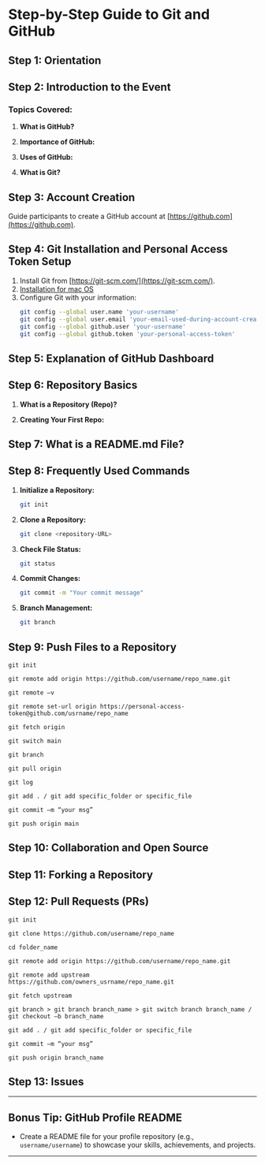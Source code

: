 # Step-by-Step Guide to Git and GitHub

## **Step 1: Orientation**

## **Step 2: Introduction to the Event**

### Topics Covered:
1. **What is GitHub?**

2. **Importance of GitHub:**

3. **Uses of GitHub:**

4. **What is Git?**

## **Step 3: Account Creation**
Guide participants to create a GitHub account at [https://github.com](https://github.com).

## **Step 4: Git Installation and Personal Access Token Setup**
1. Install Git from [https://git-scm.com/](https://git-scm.com/).
2. [Installation for mac OS](https://www.youtube.com/watch?v=B4qsvQ5IqWk)
3. Configure Git with your information:
    ```bash
    git config --global user.name 'your-username'
    git config --global user.email 'your-email-used-during-account-creation'
    git config --global github.user 'your-username'
    git config --global github.token 'your-personal-access-token'
    ```

## **Step 5: Explanation of GitHub Dashboard**

## **Step 6: Repository Basics**
1. **What is a Repository (Repo)?**
   
2. **Creating Your First Repo:**

## **Step 7: What is a README.md File?**

## **Step 8: Frequently Used Commands**
1. **Initialize a Repository:**
    ```bash
    git init
    ```
2. **Clone a Repository:**
    ```bash
    git clone <repository-URL>
    ```
3. **Check File Status:**
    ```bash
    git status
    ```
4. **Commit Changes:**
    ```bash
    git commit -m "Your commit message"
    ```
5. **Branch Management:**
    ```bash
    git branch
    ```

## **Step 9: Push Files to a Repository**

```
git init
```     
```
git remote add origin https://github.com/username/repo_name.git 
```
```
git remote –v 
```
```
git remote set-url origin https://personal-access-token@github.com/usrname/repo_name 
```
```
git fetch origin  
```
```
git switch main 
```
```
git branch 
```
```
git pull origin 
```
```
git log 
```
```
git add . / git add specific_folder or specific_file  
```
```
git commit –m “your msg” 
```
```
git push origin main 
```
## **Step 10: Collaboration and Open Source**

## **Step 11: Forking a Repository**

## **Step 12: Pull Requests (PRs)**

```    
git init 
```
```
git clone https://github.com/username/repo_name 
```
```
cd folder_name 
```
```
git remote add origin https://github.com/username/repo_name.git 
```
```
git remote add upstream https://github.com/owners_usrname/repo_name.git 
```
```
git fetch upstream 
```
```
git branch > git branch branch_name > git switch branch branch_name / git checkout –b branch_name 
```
```
git add . / git add specific_folder or specific_file  
```
```
git commit –m “your msg” 
```
```
git push origin branch_name 
```

## **Step 13: Issues**

---

## **Bonus Tip: GitHub Profile README**
- Create a README file for your profile repository (e.g., `username/username`) to showcase your skills, achievements, and projects.

---

